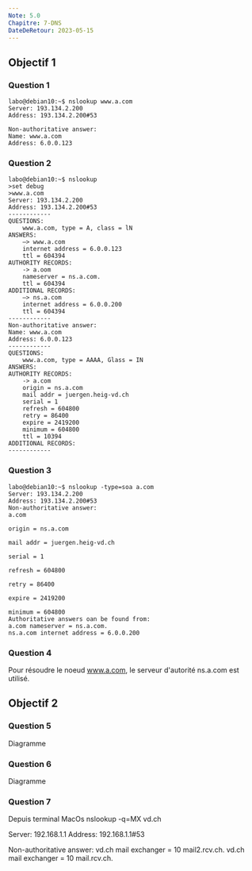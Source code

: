 ```yaml
---
Note: 5.0
Chapitre: 7-DNS
DateDeRetour: 2023-05-15
---
```


## Objectif 1
### Question 1
```
labo@debian10:~$ nslookup www.a.com
Server: 193.134.2.200
Address: 193.134.2.200#53

Non-authoritative answer:
Name: www.a.com
Address: 6.0.0.123
```

### Question 2
```
labo@debian10:~$ nslookup
>set debug
>www.a.com
Server: 193.134.2.200
Address: 193.134.2.200#53
------------
QUESTIONS:
	www.a.com, type = A, class = lN
ANSWERS:
	—> www.a.com
	internet address = 6.0.0.123
	ttl = 604394
AUTHORITY RECORDS:
	-> a.oom
	nameserver = ns.a.com.
	ttl = 604394
ADDITIONAL RECORDS:
	—> ns.a.com
	internet address = 6.0.0.200
	ttl = 604394
------------
Non-authoritative answer:
Name: www.a.com
Address: 6.0.0.123
------------
QUESTIONS:
	www.a.com, type = AAAA, Glass = IN
ANSWERS:
AUTHORITY RECORDS:
	-> a.com
	origin = ns.a.com
	mail addr = juergen.heig-vd.ch
	serial = 1
	refresh = 604800
	retry = 86400
	expire = 2419200
	minimum = 604800
	ttl = 10394
ADDITIONAL RECORDS:
------------
```

### Question 3
```
labo@debian10:~$ nslookup -type=soa a.com
Server: 193.134.2.200
Address: 193.134.2.200#53
Non-authoritative answer:
a.com

origin = ns.a.com

mail addr = juergen.heig-vd.ch

serial = 1

refresh = 604800

retry = 86400

expire = 2419200

minimum = 604800
Authoritative answers oan be found from:
a.com nameserver = ns.a.com.
ns.a.com internet address = 6.0.0.200
```
### Question 4
Pour résoudre le noeud www.a.com, le serveur d'autorité ns.a.com est utilisé.

## Objectif 2
### Question 5
Diagramme
### Question 6
Diagramme
### Question 7
Depuis terminal MacOs
nslookup -q=MX vd.ch

Server: 192.168.1.1
Address: 192.168.1.1#53

Non-authoritative answer:
vd.ch mail exchanger = 10 mail2.rcv.ch.
vd.ch mail exchanger = 10 mail.rcv.ch.